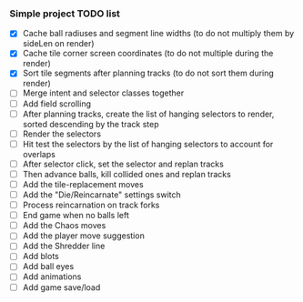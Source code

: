 ### Simple project TODO list

- [x] Cache ball radiuses and segment line widths (to do not multiply them by sideLen on render)
- [x] Cache tile corner screen coordinates (to do not multiple during the render)
- [x] Sort tile segments after planning tracks (to do not sort them during render)
- [ ] Merge intent and selector classes together
- [ ] Add field scrolling
- [ ] After planning tracks, create the list of hanging selectors to render, sorted descending by the track step
- [ ] Render the selectors
- [ ] Hit test the selectors by the list of hanging selectors to account for overlaps
- [ ] After selector click, set the selector and replan tracks
- [ ] Then advance balls, kill collided ones and replan tracks
- [ ] Add the tile-replacement moves
- [ ] Add the "Die/Reincarnate" settings switch
- [ ] Process reincarnation on track forks
- [ ] End game when no balls left
- [ ] Add the Chaos moves
- [ ] Add the player move suggestion
- [ ] Add the Shredder line
- [ ] Add blots
- [ ] Add ball eyes
- [ ] Add animations
- [ ] Add game save/load